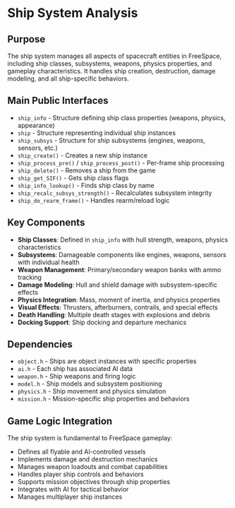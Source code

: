 # Ship System Analysis

## Purpose
The ship system manages all aspects of spacecraft entities in FreeSpace, including ship classes, subsystems, weapons, physics properties, and gameplay characteristics. It handles ship creation, destruction, damage modeling, and all ship-specific behaviors.

## Main Public Interfaces
- `ship_info` - Structure defining ship class properties (weapons, physics, appearance)
- `ship` - Structure representing individual ship instances
- `ship_subsys` - Structure for ship subsystems (engines, weapons, sensors, etc.)
- `ship_create()` - Creates a new ship instance
- `ship_process_pre()` / `ship_process_post()` - Per-frame ship processing
- `ship_delete()` - Removes a ship from the game
- `ship_get_SIF()` - Gets ship class flags
- `ship_info_lookup()` - Finds ship class by name
- `ship_recalc_subsys_strength()` - Recalculates subsystem integrity
- `ship_do_rearm_frame()` - Handles rearm/reload logic

## Key Components
- **Ship Classes**: Defined in `ship_info` with hull strength, weapons, physics characteristics
- **Subsystems**: Damageable components like engines, weapons, sensors with individual health
- **Weapon Management**: Primary/secondary weapon banks with ammo tracking
- **Damage Modeling**: Hull and shield damage with subsystem-specific effects
- **Physics Integration**: Mass, moment of inertia, and physics properties
- **Visual Effects**: Thrusters, afterburners, contrails, and special effects
- **Death Handling**: Multiple death stages with explosions and debris
- **Docking Support**: Ship docking and departure mechanics

## Dependencies
- `object.h` - Ships are object instances with specific properties
- `ai.h` - Each ship has associated AI data
- `weapon.h` - Ship weapons and firing logic
- `model.h` - Ship models and subsystem positioning
- `physics.h` - Ship movement and physics simulation
- `mission.h` - Mission-specific ship properties and behaviors

## Game Logic Integration
The ship system is fundamental to FreeSpace gameplay:
- Defines all flyable and AI-controlled vessels
- Implements damage and destruction mechanics
- Manages weapon loadouts and combat capabilities
- Handles player ship controls and behaviors
- Supports mission objectives through ship properties
- Integrates with AI for tactical behavior
- Manages multiplayer ship instances